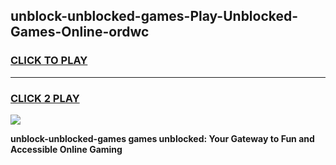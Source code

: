 
## unblock-unblocked-games-Play-Unblocked-Games-Online-ordwc
<h3>
<a href="https://premium76.site?title=unblock-unblocked-games&ref=25A">CLICK TO PLAY</a></h3>
<hr>

<h3>
<a href="https://premium76.site?title=unblock-unblocked-games&ref=25A">CLICK 2 PLAY</a>
  
</h3>

<a href="https://premium76.site?title=unblock-unblocked-games&ref=25A"><img src="https://clearcache.store/games.png"></a>


**unblock-unblocked-games games unblocked: Your Gateway to Fun and Accessible Online Gaming**
